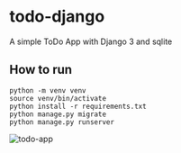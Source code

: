 # todo-django

A simple ToDo App with Django 3 and sqlite

## How to run

```
python -m venv venv
source venv/bin/activate
python install -r requirements.txt
python manage.py migrate
python manage.py runserver
```

![todo-app](https://github.com/nitesh8860/todo-django/assets/13062907/d60599ea-5a87-4ac6-90ce-3a989d7357b7)

